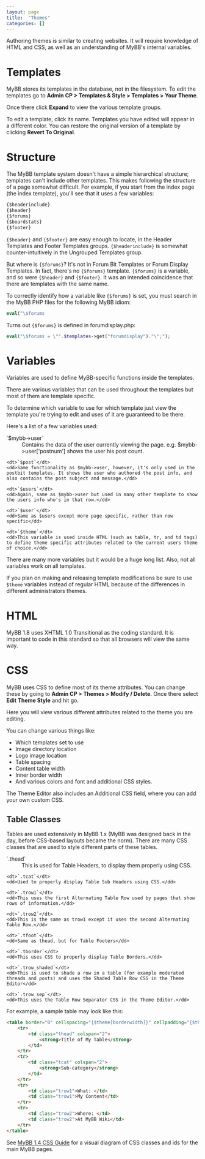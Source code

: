 ```yaml
---
layout: page
title:  "Themes"
categories: []
---
```


Authoring themes is similar to creating websites. It will require knowledge of HTML and CSS, as well as an understanding of MyBB's internal variables.

# Templates

MyBB stores its templates in the database, not in the filesystem. To edit the templates go to **Admin CP > Templates & Style > Templates > Your Theme**.

Once there click **Expand** to view the various template groups.

To edit a template, click its name. Templates you have edited will appear in a different color. You can restore the original version of a template by clicking **Revert To Original**.

# Structure

The MyBB template system doesn't have a simple hierarchical structure; templates can't include other templates. This makes following the structure of a page somewhat difficult. For example, if you start from the index page (the index template), you'll see that it uses a few variables:

```html
{$headerinclude}
{$header}
{$forums}
{$boardstats}
{$footer}
```

`{$header}` and `{$footer}` are easy enough to locate, in the Header Templates and Footer Templates groups. `{$headerinclude}` is somewhat counter-intuitively in the Ungrouped Templates group.

But where is `{$forums}`? It's not in Forum Bit Templates or Forum Display Templates. In fact, there's no `{$forums}` template. `{$forums}` is a variable, and so were `{$header}` and `{$footer}`. It was an intended coincidence that there are templates with the same name.

To correctly identify how a variable like `{$forums}` is set, you must search in the MyBB PHP files for the following MyBB idiom:

```php
eval("\$forums
```
Turns out `{$forums}` is defined in forumdisplay.php:

```php
eval("\$forums = \"".$templates->get("forumdisplay")."\";");
```

# Variables

Variables are used to define MyBB-specific functions inside the templates.

There are various variables that can be used throughout the templates but most of them are template specific.

To determine which variable to use for which template just view the template you're trying to edit and uses of it are guaranteed to be there.

Here's a list of a few variables used:

<dl>
    <dt>`$mybb->user`</dt>
    <dd>Contains the data of the user currently viewing the page. e.g. $mybb->user['postnum'] shows the user his post count.</dd>

    <dt>`$post`</dt>
    <dd>Same functionality as $mybb->user, however, it's only used in the postbit templates. It shows the user who authored the post info, and also contains the post subject and message.</dd>

    <dt>`$users`</dt>
    <dd>Again, same as $mybb->user but used in many other template to show the users info who's in that row.</dd>

    <dt>`$user`</dt>
    <dd>Same as $users except more page specific, rather than row specific</dd>

    <dt>`$theme`</dt>
    <dd>This variable is used inside HTML (such as table, tr, and td tags) to define theme specific attributes related to the current users theme of choice.</dd>
</dl>

There are many more variables but it would be a huge long list. Also, not all variables work on all templates.

If you plan on making and releasing template modifications be sure to use `$theme` variables instead of regular HTML because of the differences in different administrators themes.

# HTML

MyBB 1.8 uses XHTML 1.0 Transitional as the coding standard. It is important to code in this standard so that all browsers will view the same way.

# CSS

MyBB uses CSS to define most of its theme attributes. You can change these by going to **Admin CP > Themes > Modify / Delete**. Once there select **Edit Theme Style** and hit go.

Here you will view various different attributes related to the theme you are editing.

You can change various things like:

- Which templates set to use
- Image directory location
- Logo image location
- Table spacing
- Content table width
- Inner border width
- And various colors and font and additional CSS styles.

The Theme Editor also includes an Additional CSS field, where you can add your own custom CSS.

## Table Classes

Tables are used extensively in MyBB 1.x (MyBB was designed back in the day, before CSS-based layouts became the norm). There are many CSS classes that are used to style different parts of these tables.

<dl>
    <dt>`.thead`</dt>
    <dd>This is used for Table Headers, to display them properly using CSS.</dd>

    <dt>`.tcat`</dt>
    <dd>Used to properly display Table Sub Headers using CSS.</dd>

    <dt>`.trow1`</dt>
    <dd>This uses the first Alternating Table Row used by pages that show rows of information.</dd>

    <dt>`.trow2`</dt>
    <dd>This is the same as trow1 except it uses the second Alternating Table Row.</dd>

    <dt>`.tfoot`</dt>
    <dd>Same as thead, but for Table Footers</dd>

    <dt>`.tborder`</dt>
    <dd>This uses CSS to properly display Table Borders.</dd>

    <dt>`.trow_shaded`</dt>
    <dd>This is used to shade a row in a table (for example moderated threads and posts) and uses the Shaded Table Row CSS in the Theme Editor</dd>

    <dt>`.trow_sep`</dt>
    <dd>This uses the Table Row Separator CSS in the Theme Editor.</dd>
</dl>

For example, a sample table may look like this:

```html
<table border="0" cellspacing="{$theme[borderwidth]}" cellpadding="{$theme[tablespace]}" width="100%">
    <tr>
        <td class="thead" colspan="2">
            <strong>Title of My Table</strong>
        </td>
    </tr>
    <tr>
        <td class="tcat" colspan="2">
            <strong>Sub-category</strong>
        </td>
    </tr>
    <tr>
        <td class="trow1">What: </td>
        <td class="trow1">My Content</td>
    </tr>
    <tr>
        <td class="trow2">Where: </td>
        <td class="trow2">At MyBB Wiki</td>
    </tr>
</table>
```

See [MyBB 1.4 CSS Guide](https://community.mybb.com/thread-33809.html) for a visual diagram of CSS classes and ids for the main MyBB pages.

